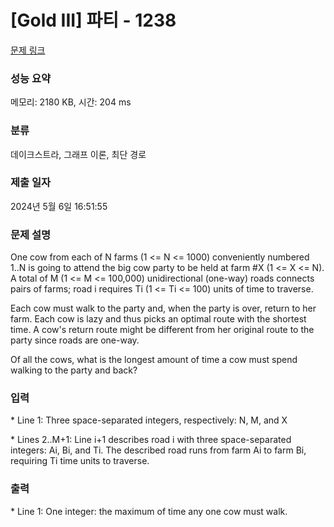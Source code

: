 # [Gold III] 파티 - 1238 

[문제 링크](https://www.acmicpc.net/problem/1238) 

### 성능 요약

메모리: 2180 KB, 시간: 204 ms

### 분류

데이크스트라, 그래프 이론, 최단 경로

### 제출 일자

2024년 5월 6일 16:51:55

### 문제 설명

<p>One cow from each of N farms (1 <= N <= 1000) conveniently numbered 1..N is going to attend the big cow party to be held at farm #X (1 <= X <= N). A total of M (1 <= M <= 100,000) unidirectional (one-way) roads connects pairs of farms; road i requires Ti (1 <= Ti <= 100) units of time to traverse.</p>

<p>Each cow must walk to the party and, when the party is over, return to her farm. Each cow is lazy and thus picks an optimal route with the shortest time. A cow's return route might be different from her original route to the party since roads are one-way.</p>

<p>Of all the cows, what is the longest amount of time a cow must spend walking to the party and back?</p>

### 입력 

 <p>* Line 1: Three space-separated integers, respectively: N, M, and X</p>

<p>* Lines 2..M+1: Line i+1 describes road i with three space-separated integers: Ai, Bi, and Ti. The described road runs from farm Ai to farm Bi, requiring Ti time units to traverse.</p>

### 출력 

 <p>* Line 1: One integer: the maximum of time any one cow must walk.</p>

<p> </p>

